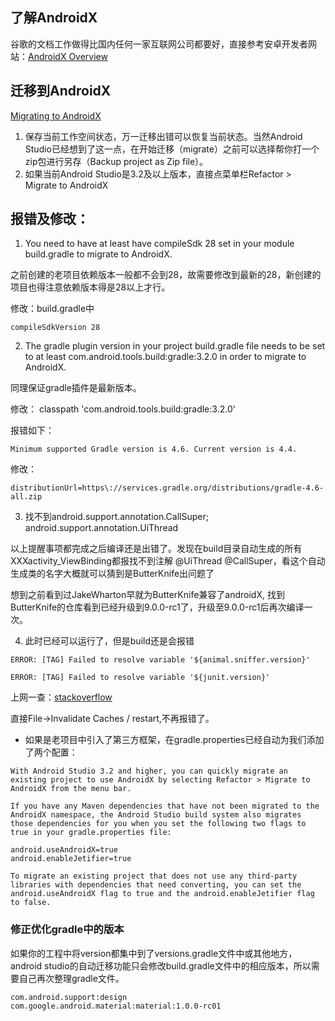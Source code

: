 ## 了解AndroidX
谷歌的文档工作做得比国内任何一家互联网公司都要好，直接参考安卓开发者网站：[AndroidX Overview ](https://developer.android.google.cn/jetpack/androidx/)

## 迁移到AndroidX
[Migrating to AndroidX ](https://developer.android.google.cn/jetpack/androidx/migrate)

1. 保存当前工作空间状态，万一迁移出错可以恢复当前状态。当然Android Studio已经想到了这一点，在开始迁移（migrate）之前可以选择帮你打一个zip包进行另存（Backup project as Zip file）。
2. 如果当前Android Studio是3.2及以上版本，直接点菜单栏Refactor > Migrate to AndroidX

## 报错及修改：

1. You need to have at least have compileSdk 28 set in your module build.gradle to migrate to AndroidX.

之前创建的老项目依赖版本一般都不会到28，故需要修改到最新的28，新创建的项目也得注意依赖版本得是28以上才行。

修改：build.gradle中 

```
compileSdkVersion 28
```

2. The gradle plugin version in your project build.gradle file needs to be set to at least com.android.tools.build:gradle:3.2.0 in order to migrate to AndroidX.

同理保证gradle插件是最新版本。

修改： classpath 'com.android.tools.build:gradle:3.2.0' 

报错如下：
```
Minimum supported Gradle version is 4.6. Current version is 4.4.
```
修改：

```
distributionUrl=https\://services.gradle.org/distributions/gradle-4.6-all.zip
```

3. 找不到android.support.annotation.CallSuper; android.support.annotation.UiThread

以上提醒事项都完成之后编译还是出错了。发现在build目录自动生成的所有XXXactivity_ViewBinding都报找不到注解 @UiThread @CallSuper，看这个自动生成类的名字大概就可以猜到是ButterKnife出问题了

想到之前看到过JakeWharton早就为ButterKnife兼容了androidX,
找到ButterKnife的仓库看到已经升级到9.0.0-rc1了，升级至9.0.0-rc1后再次编译一次。

4. 此时已经可以运行了，但是build还是会报错
```
ERROR: [TAG] Failed to resolve variable '${animal.sniffer.version}'

ERROR: [TAG] Failed to resolve variable '${junit.version}'
```
上网一查：[stackoverflow](https://stackoverflow.com/questions/51797219/failed-to-resolve-variable-animal-sniffer-version-when-migrate-to-androidx)

直接File->Invalidate Caches / restart,不再报错了。

- 如果是老项目中引入了第三方框架，在gradle.properties已经自动为我们添加了两个配置：

```
With Android Studio 3.2 and higher, you can quickly migrate an existing project to use AndroidX by selecting Refactor > Migrate to AndroidX from the menu bar.

If you have any Maven dependencies that have not been migrated to the AndroidX namespace, the Android Studio build system also migrates those dependencies for you when you set the following two flags to true in your gradle.properties file:

android.useAndroidX=true
android.enableJetifier=true

To migrate an existing project that does not use any third-party libraries with dependencies that need converting, you can set the android.useAndroidX flag to true and the android.enableJetifier flag to false.
```


### 修正优化gradle中的版本
如果你的工程中将version都集中到了versions.gradle文件中或其他地方，android studio的自动迁移功能只会修改build.gradle文件中的相应版本，所以需要自己再次整理gradle文件。



```
com.android.support:design 	com.google.android.material:material:1.0.0-rc01
```

